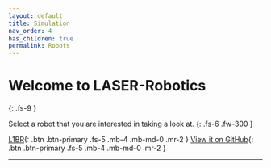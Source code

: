 ```yaml
---
layout: default
title: Simulation
nav_order: 4
has_children: true
permalink: Robots
---
```


# Welcome to LASER-Robotics
{: .fs-9 }

Select a robot that you are interested in taking a look at.
{: .fs-6 .fw-300 }

[L1BR](https://laser-robotics.github.io/Robots/L1BR){: .btn .btn-primary .fs-5 .mb-4 .mb-md-0 .mr-2 } [View it on GitHub](https://github.com/LASER-Robotics/Robots/UAV's){: .btn .btn-primary .fs-5 .mb-4 .mb-md-0 .mr-2 }

--- 